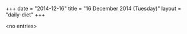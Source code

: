 +++
date = "2014-12-16"
title = "16 December 2014 (Tuesday)"
layout = "daily-diet"
+++


\<no entries\>

